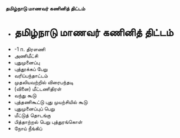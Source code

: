 **தமிழ்நாடு மாணவர் கணினித் திட்டம்**
- # தமிழ்நாடு மாணவர் கணினித் திட்டம்
- -1 n. திரளணி
- அணிமீட்சி
- புதுமுனைப்பு
- புத்தூக்கப் பேறு
- வரிப்பந்தாட்டம்
- முதலியவற்றில் விரைபந்தடி
- (வினை) மீட்டணிதிரள்
- வந்து கூடு
- புத்தணிகூட்டு புது முயற்சியில் கூடு
- புதுமுனைப்புப் பெறு
- மீட்டுத் தொடங்கு
- பித்தாற்றல் பெறு புத்துரங்கொள்
- நோய் நீங்கிப்

